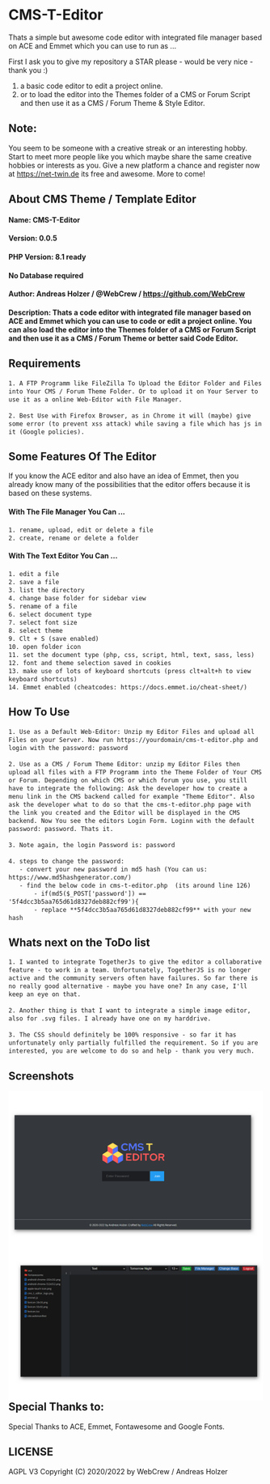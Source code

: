 # CMS-T-Editor


Thats a simple but awesome code editor with integrated file manager based on ACE and Emmet which you can use to run as ...

First I ask you to give my repository a STAR please - would be very nice - thank you :)

1. a basic code editor to edit a project online. 
2. or to load the editor into the Themes folder of a CMS or Forum Script and then use it as a CMS / Forum 
Theme & Style Editor.



## Note:

You seem to be someone with a creative streak or an interesting hobby. Start to meet more people like you which maybe share the same creative hobbies or interests as you. Give a new platform a chance and register now at https://net-twin.de its free and awesome. More to come!


## About CMS Theme / Template Editor
#### Name: CMS-T-Editor
#### Version: 0.0.5
#### PHP Version: 8.1 ready
#### No Database required
#### Author:  Andreas Holzer / @WebCrew / https://github.com/WebCrew
#### Description: Thats a code editor with integrated file manager based on ACE and Emmet which you can use to code or edit a project online. You can also load the editor into the Themes folder of a CMS or Forum Script and then use it as a CMS / Forum Theme or better said Code Editor.



## Requirements

	1. A FTP Programm like FileZilla To Upload the Editor Folder and Files into Your CMS / Forum Theme Folder. Or to upload it on Your Server to use it as a online Web-Editor with File Manager.
	
	2. Best Use with Firefox Browser, as in Chrome it will (maybe) give some error (to prevent xss attack) while saving a file which has js in it (Google policies).



## Some Features Of The Editor

If you know the ACE editor and also have an idea of Emmet, then you already know many of the possibilities that the editor offers because it is based on these systems. 



#### With The File Manager You Can ...

	1. rename, upload, edit or delete a file
	2. create, rename or delete a folder



#### With The Text Editor You Can ...

	1. edit a file
	2. save a file
	3. list the directory
	4. change base folder for sidebar view
	5. rename of a file
	6. select document type
	7. select font size
	8. select theme
	9. Clt + S (save enabled)
	10. open folder icon
	11. set the document type (php, css, script, html, text, sass, less)
	12. font and theme selection saved in cookies
	13. make use of lots of keyboard shortcuts (press clt+alt+h to view keyboard shortcuts)
	14. Emmet enabled (cheatcodes: https://docs.emmet.io/cheat-sheet/)



## How To Use

	1. Use as a Default Web-Editor: Unzip my Editor Files and upload all Files on your Server. Now run https://yourdomain/cms-t-editor.php and login with the password: password
	
	2. Use as a CMS / Forum Theme Editor: unzip my Editor Files then upload all files with a FTP Programm into the Theme Folder of Your CMS or Forum. Depending on which CMS or which forum you use, you still have to integrate the following: Ask the developer how to create a menu link in the CMS backend called for example "Theme Editor". Also ask the developer what to do so that the cms-t-editor.php page with the link you created and the Editor will be displayed in the CMS backend. Now You see the editors Login Form. Loginn with the default password: password. Thats it.
	
	3. Note again, the login Password is: password
	
	4. steps to change the password:
	   - convert your new password in md5 hash (You can us: https://www.md5hashgenerator.com/)
	   - find the below code in cms-t-editor.php  (its around line 126)
           - if(md5($_POST['password']) == '5f4dcc3b5aa765d61d8327deb882cf99'){
           - replace **5f4dcc3b5aa765d61d8327deb882cf99** with your new hash


	   
## Whats next on the ToDo list

    1. I wanted to integrate TogetherJs to give the editor a collaborative feature - to work in a team. Unfortunately, TogetherJS is no longer active and the community servers often have failures. So far there is no really good alternative - maybe you have one? In any case, I'll keep an eye on that.

    2. Another thing is that I want to integrate a simple image editor, also for .svg files. I already have one on my harddrive.
    
    3. The CSS should definitely be 100% responsive - so far it has unfortunately only partially fulfilled the requirement. So if you are interested, you are welcome to do so and help - thank you very much.



## Screenshots

<a href="https://net-twin.de">
    <img src="https://github.com/WebCrew/All-purpose-CMS-theme-editor/blob/main/screens/login.png?raw=true" alt="Screenshot Login"
         title="Editor - Login View" align="left" />
</a>

<a href="https://net-twin.de">
    <img src="https://github.com/WebCrew/All-purpose-CMS-theme-editor/blob/main/screens/editor.png?raw=true" alt="Screenshot Editor"
         title="Editor View" align="left" />
</a>

***


## Special Thanks to:

Special Thanks to ACE, Emmet, Fontawesome and Google Fonts. 



## LICENSE

AGPL V3
Copyright (C) 2020/2022 by WebCrew / Andreas Holzer
